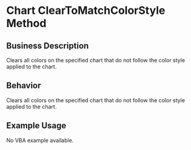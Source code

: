 # Chart ClearToMatchColorStyle Method

## Business Description
Clears all colors on the specified chart that do not follow the color style applied to the chart.

## Behavior
Clears all colors on the specified chart that do not follow the color style applied to the chart.

## Example Usage
No VBA example available.